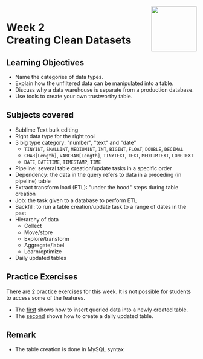<a href="../">
  <img src="/img/Data_Wrangling,_Analysis_and_AB_Testing_with_SQL_logo.avif" width="120" align="right">
</a>

# Week 2 <br> Creating Clean Datasets

## Learning Objectives
- Name the categories of data types.
- Explain how the unfiltered data can be manipulated into a table.
- Discuss why a data warehouse is separate from a production database.
- Use tools to create your own trustworthy table.

## Subjects covered
- Sublime Text bulk editing
- Right data type for the right tool
- 3 big type category: "number", "text" and "date" 
  - `TINYINT`, `SMALLINT`, `MEDIUMINT`, `INT`, `BIGINT`, `FLOAT`, `DOUBLE`, `DECIMAL`
  - `CHAR[Length]`, `VARCHAR[Length]`, `TINYTEXT`, `TEXT`, `MEDIUMTEXT`, `LONGTEXT`
  - `DATE`, `DATETIME`, `TIMESTAMP`, `TIME`
- Pipeline: several table creation/update tasks in a specific order
- Dependency: the data in the query refers to data in a preceding (in pipeline) table
- Extract transform load (ETL): "under the hood" steps during table creation
- Job: the task given to a database to perform ETL
- Backfill: to run a table creation/update task to a range of dates in the past
- Hierarchy of data
  - Collect 
  - Move/store 
  - Explore/transform 
  - Aggregate/label 
  - Learn/optimize 
- Daily updated tables

## Practice Exercises

There are 2 practice exercises for this week. It is not possible for students to access some of the features. 
- The [first](./Practice%20Exercises/query_into_table.sql) shows how to insert queried data into a newly created table. 
- The [second](./Practice%20Exercises/user_snapshot_table.sql) shows how to create a daily updated table.

## Remark
- The table creation is done in MySQL syntax
